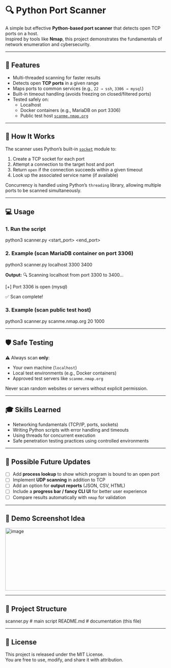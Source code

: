 # 🔍 Python Port Scanner

A simple but effective **Python-based port scanner** that detects open TCP ports on a host.  
Inspired by tools like **Nmap**, this project demonstrates the fundamentals of network enumeration and cybersecurity.

---

## 🚀 Features
- Multi-threaded scanning for faster results  
- Detects open **TCP ports** in a given range  
- Maps ports to common services (e.g., `22 → ssh`, `3306 → mysql`)  
- Built-in timeout handling (avoids freezing on closed/filtered ports)  
- Tested safely on:
  - Localhost
  - Docker containers (e.g., MariaDB on port 3306)
  - Public test host [`scanme.nmap.org`](https://scanme.nmap.org)

---

## 📖 How It Works
The scanner uses Python’s built-in [`socket`](https://docs.python.org/3/library/socket.html) module to:
1. Create a TCP socket for each port  
2. Attempt a connection to the target host and port  
3. Return `open` if the connection succeeds within a given timeout  
4. Look up the associated service name (if available)  

Concurrency is handled using Python’s `threading` library, allowing multiple ports to be scanned simultaneously.

---

## 💻 Usage

### 1. Run the script
python3 scanner.py <host> <start_port> <end_port>

### 2. Example (scan MariaDB container on port 3306)
python3 scanner.py localhost 3300 3400

**Output:**
🔍 Scanning localhost from port 3300 to 3400...

[+] Port 3306 is open (mysql)

✅ Scan complete!

### 3. Example (scan public test host)
python3 scanner.py scanme.nmap.org 20 1000

---

## 🛡️ Safe Testing
⚠️ Always scan **only**:
- Your own machine (`localhost`)  
- Local test environments (e.g., Docker containers)  
- Approved test servers like `scanme.nmap.org`  

Never scan random websites or servers without explicit permission.

---

## 🎓 Skills Learned
- Networking fundamentals (TCP/IP, ports, sockets)  
- Writing Python scripts with error handling and timeouts  
- Using threads for concurrent execution  
- Safe penetration testing practices using controlled environments  

---

## 🔮 Possible Future Updates
- [ ] Add **process lookup** to show which program is bound to an open port  
- [ ] Implement **UDP scanning** in addition to TCP  
- [ ] Add an option for **output reports** (JSON, CSV, HTML)  
- [ ] Include a **progress bar / fancy CLI UI** for better user experience  
- [ ] Compare results automatically with `nmap` for validation  

---

## 📸 Demo Screenshot Idea
<img width="1104" height="196" alt="image" src="https://github.com/user-attachments/assets/589fa8eb-936c-4fdf-b297-58e18f28d9a7" />


---

## 📂 Project Structure
scanner.py   # main script
README.md    # documentation (this file)

---

## 📜 License
This project is released under the MIT License.  
You are free to use, modify, and share it with attribution.
